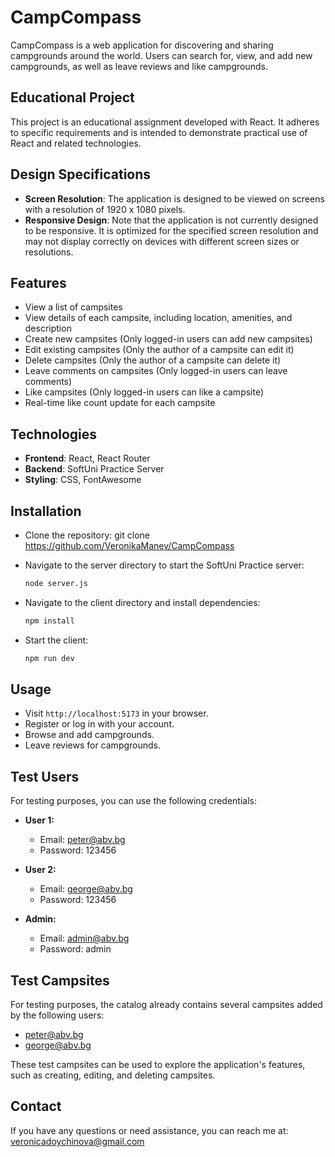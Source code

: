 # CampCompass

CampCompass is a web application for discovering and sharing campgrounds around the world. Users can search for, view, and add new campgrounds, as well as leave reviews and like campgrounds.

## Educational Project

This project is an educational assignment developed with React. It adheres to specific requirements and is intended to demonstrate practical use of React and related technologies.

## Design Specifications

- **Screen Resolution**: The application is designed to be viewed on screens with a resolution of 1920 x 1080 pixels.
- **Responsive Design**: Note that the application is not currently designed to be responsive. It is optimized for the specified screen resolution and may not display correctly on devices with different screen sizes or resolutions.

## Features

- View a list of campsites
- View details of each campsite, including location, amenities, and description
- Create new campsites (Only logged-in users can add new campsites)
- Edit existing campsites (Only the author of a campsite can edit it)
- Delete campsites (Only the author of a campsite can delete it)
- Leave comments on campsites (Only logged-in users can leave comments)
- Like campsites (Only logged-in users can like a campsite)
- Real-time like count update for each campsite

## Technologies

- **Frontend**: React, React Router
- **Backend**: SoftUni Practice Server
- **Styling**: CSS, FontAwesome

## Installation

- Clone the repository:
    git clone https://github.com/VeronikaManev/CampCompass

- Navigate to the server directory to start the SoftUni Practice server:
    ```bash
    node server.js
    ```

- Navigate to the client directory and install dependencies:
    ```bash
    npm install
    ```

-  Start the client:
    ```bash
    npm run dev
    ```

## Usage

- Visit `http://localhost:5173` in your browser.
- Register or log in with your account.
- Browse and add campgrounds.
- Leave reviews for campgrounds.


## Test Users

For testing purposes, you can use the following credentials:

- **User 1:**
  - Email: peter@abv.bg
  - Password: 123456

- **User 2:**
  - Email: george@abv.bg
  - Password: 123456

- **Admin:**
  - Email: admin@abv.bg
  - Password: admin

## Test Campsites

For testing purposes, the catalog already contains several campsites added by the following users:

   - peter@abv.bg
   - george@abv.bg

These test campsites can be used to explore the application's features, such as creating, editing, and deleting campsites.

## Contact

If you have any questions or need assistance, you can reach me at: veronicadoychinova@gmail.com

